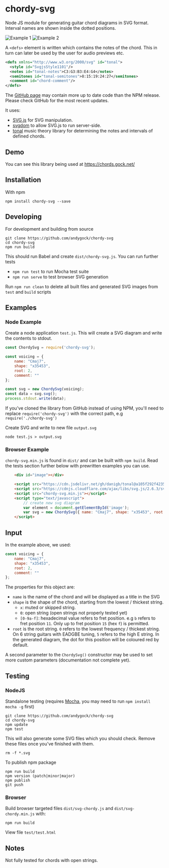 # chordy-svg

Node JS module for generating guitar chord diagrams in SVG format. Interval names are shown inside the dotted positions.

![Example 1](http://andygock.github.io/chordy-svg/Cmaj7-2-x35453.svg) ![Example 2](http://andygock.github.io/chordy-svg/C13-1-8x89aa.svg)

A `<defs>` element is written which contains the notes of the chord. This in turn can later be used by the user for audio previews etc.

```xml
<defs xmlns="http://www.w3.org/2000/svg" id="tonal">
  <style id="SvgjsStyle1101"/>
  <notes id="tonal-notes">C3:G3:B3:E4:G4</notes>
  <semitones id="tonal-semitones">8:15:19:24:27</semitones>
  <comment id="chord-comment"/>
</defs>
```

The [GitHub page](https://github.com/andygock/chordy-svg) may contain more up to date code than the NPM release. Please check GitHub for the most recent updates.

It uses:

- [SVG.js](http://svgjs.com/) for SVG manipulation.
- [svgdom](https://github.com/svgdotjs/svgdom) to allow SVG.js to run server-side.
- [tonal](https://github.com/danigb/tonal) music theory library for determining the notes and intervals of defined chords.

## Demo

You can see this library being used at <https://chords.gock.net/>

## Installation

With npm

    npm install chordy-svg --save

## Developing

For development and building from source

    git clone https://github.com/andygock/chordy-svg
    cd chordy-svg
    npm run build

This should run Babel and create `dist/chordy-svg.js`. You can run further tests

- `npm run test` to run Mocha test suite
- `npm run serve` to test browser SVG generation

Run `npm run clean` to delete all built files and generated SVG images from `test` and `build` scripts

## Examples

### Node Example

Create a node application `test.js`. This will create a SVG diagram and write the contents to stdout.

```js
const ChordySvg = require('chordy-svg');

const voicing = {
    name: "Cmaj7",
    shape: "x35453",
    root: 2,
    comment: ""
};

const svg = new ChordySvg(voicing);
const data = svg.svg();
process.stdout.write(data);
```

If you've cloned the library from GitHub instead of using NPM, you'll need to replace `require('chordy-svg')` with the correct path, e.g `require('./chordy-svg')`

Create SVG and write to new file `output.svg`

    node test.js > output.svg

### Browser Example

`chordy-svg.min.js` is found in `dist/` and can be built with `npm build`. Read the tests section further below with prewritten examples you can use.

```html
    <div id="image"></div>

    <script src="https://cdn.jsdelivr.net/gh/danigb/tonal@a105f292f423505e1731fb1c415b87f4a7ea889e/dist/tonal.min.js"></script>
    <script src="https://cdnjs.cloudflare.com/ajax/libs/svg.js/2.6.3/svg.min.js"></script>
    <script src="chordy-svg.min.js"></script>
    <script type="text/javascript">
        // create new svg diagram
        var element = document.getElementById('image');
        var svg = new ChordySvg({ name: "Cmaj7", shape: "x35453", root: 2, comment: "Test comment" }, { target: element });
    </script>
```

## Input

In the example above, we used:

```js
const voicing = {
    name: "Cmaj7",
    shape: "x35453",
    root: 2,
    comment: ""
};
```

The properties for this object are:

- `name` is the name of the chord and will be displayed as a title in the SVG
- `shape` is the shape of the chord, starting from the lowest / thickest string.
  - `x`: muted or skipped string.
  - `0`: open string (open strings not properly tested yet)
  - `[0-9a-f]`: hexadecimal value refers to fret position. e.g `b` refers to fret position `11`. Only up to fret position `15` (hex `f`) is permitted.
- `root` is the root string. `0` refers to the lowest frequency / thickest string. On 6 string guitars with EADGBE tuning, `5` refers to the high E string. In the generated diagram, the dot for this position will be coloured red by default.

A second parameter to the `ChordySvg()` constructor may be used to set more custom parameters (documentation not complete yet).

## Testing

### NodeJS

Standalone testing (requires [Mocha](https://mochajs.org/), you may need to run `npm install mocha -g` first)

    git clone https://github.com/andygock/chordy-svg
    cd chordy-svg
    npm update
    npm test

This will also generate some SVG files which you should check. Remove these files once you've finished with them.

    rm -f *.svg

To publish npm package

    npm run build
    npm version (patch|minor|major)
    npm publish
    git push

### Browser

Build browser targeted files `dist/svg-chordy.js` and `dist/svg-chordy.min.js` with:

    npm run build

View file `test/test.html`

## Notes

Not fully tested for chords with open strings.
